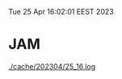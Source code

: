 Tue 25 Apr 16:02:01 EEST 2023
# JAM
<a href='./cache/202304/25_16.log'>./cache/202304/25_16.log</a>
